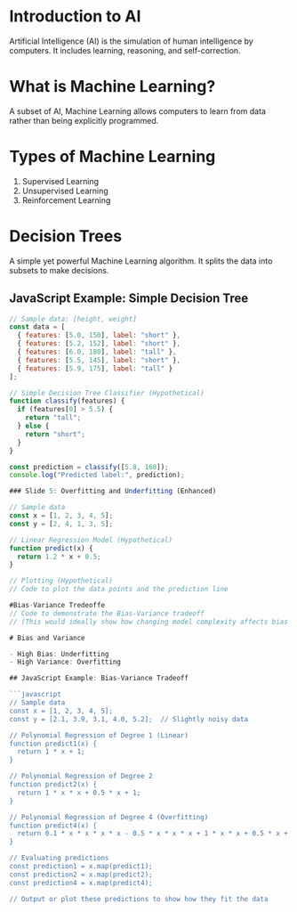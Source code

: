 <!--

author:   Hannes Tegelbeckers
email:    hannes.tegelbeckers@ovgu.de
version:  0.0.1
language: de
narrator: Deutsch Female

link:     https://cdnjs.cloudflare.com/ajax/libs/animate.css/3.7.0/animate.min.css

import: https://raw.githubusercontent.com/LiaTemplates/Rextester/master/README.md
import: https://raw.githubusercontent.com/LiaTemplates/WebDev/master/README.md
import: https://raw.githubusercontent.com/LiaTemplates/NetSwarm-Simulator/master/README.md
#import: https://raw.githubusercontent.com/LiaScript/CodeRunner/master/README.md

#### Preview Lia
#<html>
  <head>
    <script type="text/javascript" src="https://liascript.github.io/course/preview-lia.js"></script>
  </head>
  <body>
    ...
    <preview-lia src="https://raw.githubusercontent.com/liaScript/docs/master/README.md">
    </preview-lia>

    <preview-lia src="https://liascript.github.io/course/?https://raw.githubusercontent.com/liaScript/docs/master/README.md">
    </preview-lia>

    ...
  </body>
</html>

https://liascript.github.io/course/?https://raw.githubusercontent.com/liaScript/docs/master/README.md#5
https://LiaScript.github.io/course/?YOUR_RAW_COURSE_URL.md
-->
# Introduction to AI
Artificial Intelligence (AI) is the simulation of human intelligence by computers. It includes learning, reasoning, and self-correction.


# What is Machine Learning?
A subset of AI, Machine Learning allows computers to learn from data rather than being explicitly programmed.

# Types of Machine Learning
1. Supervised Learning
2. Unsupervised Learning
3. Reinforcement Learning

# Decision Trees

A simple yet powerful Machine Learning algorithm. It splits the data into subsets to make decisions.

## JavaScript Example: Simple Decision Tree

```javascript
// Sample data: [height, weight]
const data = [
  { features: [5.0, 150], label: "short" },
  { features: [5.2, 152], label: "short" },
  { features: [6.0, 180], label: "tall" },
  { features: [5.5, 145], label: "short" },
  { features: [5.9, 175], label: "tall" }
];

// Simple Decision Tree Classifier (Hypothetical)
function classify(features) {
  if (features[0] > 5.5) {
    return "tall";
  } else {
    return "short";
  }
}

const prediction = classify([5.8, 160]);
console.log("Predicted label:", prediction);

### Slide 5: Overfitting and Underfitting (Enhanced)

// Sample data
const x = [1, 2, 3, 4, 5];
const y = [2, 4, 1, 3, 5];

// Linear Regression Model (Hypothetical)
function predict(x) {
  return 1.2 * x + 0.5;
}

// Plotting (Hypothetical)
// Code to plot the data points and the prediction line

#Bias-Variance Tredeoffe
// Code to demonstrate the Bias-Variance tradeoff
// (This would ideally show how changing model complexity affects bias and variance)

# Bias and Variance

- High Bias: Underfitting
- High Variance: Overfitting

## JavaScript Example: Bias-Variance Tradeoff

```javascript
// Sample data
const x = [1, 2, 3, 4, 5];
const y = [2.1, 3.9, 3.1, 4.0, 5.2];  // Slightly noisy data

// Polynomial Regression of Degree 1 (Linear)
function predict1(x) {
  return 1 * x + 1;
}

// Polynomial Regression of Degree 2
function predict2(x) {
  return 1 * x * x + 0.5 * x + 1;
}

// Polynomial Regression of Degree 4 (Overfitting)
function predict4(x) {
  return 0.1 * x * x * x * x - 0.5 * x * x * x + 1 * x * x + 0.5 * x + 1;
}

// Evaluating predictions
const prediction1 = x.map(predict1);
const prediction2 = x.map(predict2);
const prediction4 = x.map(predict4);

// Output or plot these predictions to show how they fit the data


